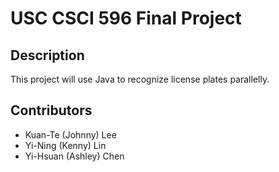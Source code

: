 # USC CSCI 596 Final Project

## Description

This project will use Java to recognize license plates parallelly.

## Contributors

- Kuan-Te (Johnny) Lee
- Yi-Ning (Kenny) Lin
- Yi-Hsuan (Ashley) Chen
